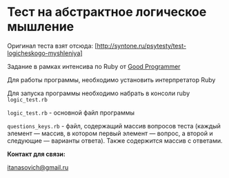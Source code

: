 Тест на абстрактное логическое мышление 
=======================================
Оригинал теста взят отсюда: [http://syntone.ru/psytesty/test-logicheskogo-myshleniya]

Задание в рамках интенсива по Ruby от [Good Programmer](https://goodprogrammer.ru)

Для работы программы, необходимо установить интерпрeтатор Ruby

Для запуска программы необходимо набрать в консоли ruby `logic_test.rb`

`logic_test.rb` - основной файл программы

`questions_keys.rb` - файл, содержащий массив вопросов теста 
(каждый элемент — массив, в котором первый элемент — вопрос, а второй и следующие — варианты ответа).
Также содержится массив с ответами.

<b>Контакт для связи:</b>

itanasovich@gmail.ru
